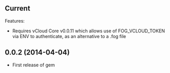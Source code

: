 ## Current

Features:

- Requires vCloud Core v0.0.11 which allows use of FOG_VCLOUD_TOKEN via ENV to authenticate, as an alternative to a .fog file

## 0.0.2 (2014-04-04)

  - First release of gem
